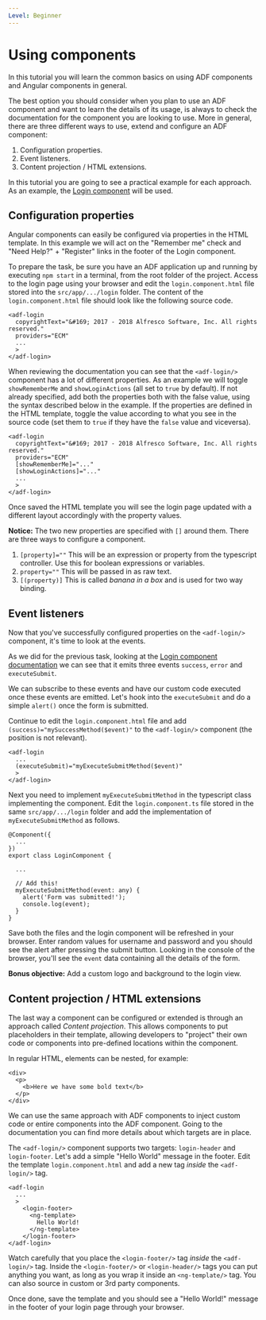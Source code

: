 ```yaml
---
Level: Beginner
---
```

# Using components
In this tutorial you will learn the common basics on using ADF components and Angular components in general.

The best option you should consider when you plan to use an ADF component and want to learn the details of its usage, is always to check the documentation for the component you are looking to use. More in general, there are three different ways to use, extend and configure an ADF component:
1. Configuration properties.
2. Event listeners.
3. Content projection / HTML extensions.

In this tutorial you are going to see a practical example for each approach. As an example, the [Login component](https://alfresco.github.io/adf-component-catalog/components/LoginComponent.html) will be used.

## Configuration properties
Angular components can easily be configured via properties in the HTML template. In this example we will act on the "Remember me" check and "Need Help?" + "Register" links in the footer of the Login component.

To prepare the task, be sure you have an ADF application up and running by executing `npm start` in a terminal, from the root folder of the project. Access to the login page using your browser and edit the `login.component.html` file stored into the `src/app/.../login` folder. The content of the `login.component.html` file should look like the following source code.

	<adf-login
	  copyrightText="&#169; 2017 - 2018 Alfresco Software, Inc. All rights reserved."
      providers="ECM"
	  ...
	  >
	</adf-login>
	
When reviewing the documentation you can see that the `<adf-login/>` component has a lot of different properties. As an example we will toggle `showRememberMe` and `showLoginActions` (all set to `true` by default). If not already specified, add both the properties both with the false value, using the syntax described below in the example. If the properties are defined in the HTML template, toggle the value according to what you see in the source code (set them to `true` if they have the `false` value and viceversa).

	<adf-login
	  copyrightText="&#169; 2017 - 2018 Alfresco Software, Inc. All rights reserved."
      providers="ECM"
	  [showRememberMe]="..."
	  [showLoginActions]="..."
	  ...
	  >
	</adf-login>

Once saved the HTML template you will see the login page updated with a different layout accordingly with the property values.

**Notice:** The two new properties are specified with `[]` around them. There are three ways to configure a component.

1. `[property]=""` This will be an expression or property from the typescript controller. Use this for boolean expressions or variables.
2. `property=""` This will be passed in as raw text.
3. `[(property)]` This is called *banana in a box* and is used for two way binding.

## Event listeners

Now that you've successfully configured properties on the `<adf-login/>` component, it's time to look at the events.

As we did for the previous task, looking at the [Login component documentation](https://alfresco.github.io/adf-component-catalog/components/LoginComponent.html) we can see that it emits three events `success`, `error` and `executeSubmit`.

We can subscribe to these events and have our custom code executed once these events are emitted. Let's hook into the `executeSubmit` and do a simple `alert()` once the form is submitted.

Continue to edit the  `login.component.html` file and add `(success)="mySuccessMethod($event)"` to the `<adf-login/>` component (the position is not relevant).

	<adf-login
	  ...
	  (executeSubmit)="myExecuteSubmitMethod($event)"
	  >
	</adf-login>

Next you need to implement `myExecuteSubmitMethod` in the typescript class implementing the component. Edit the  `login.component.ts` file stored in the same `src/app/.../login` folder and add the implementation of `myExecuteSubmitMethod` as follows.

	@Component({
	  ...
	})
	export class LoginComponent {
	
	  ...

	  // Add this!
	  myExecuteSubmitMethod(event: any) {
	    alert('Form was submitted!');
	    console.log(event);
	  }
	}

Save both the files and the login component will be refreshed in your browser. Enter random values for username and password and you should see the alert after pressing the submit button. Looking in the console of the browser, you'll see the `event` data containing all the details of the form. 

**Bonus objective:** Add a custom logo and background to the login view.

## Content projection / HTML extensions
The last way a component can be configured or extended is through an approach called *Content projection*. This allows components to put placeholders in their template, allowing developers to "project" their own code or components into pre-defined locations within the component.

In regular HTML, elements can be nested, for example:

	<div>
	  <p>
	    <b>Here we have some bold text</b>
	  </p>
	</div>

We can use the same approach with ADF components to inject custom code or entire components into the ADF component. Going to the documentation you can find more details about which targets are in place. 

The `<adf-login/>` component supports two targets: `login-header` and `login-footer`.  Let's add a simple "Hello World" message in the footer. Edit the template `login.component.html` and add a new tag *inside* the `<adf-login/>` tag.

	<adf-login
	  ...
	  >
	    <login-footer>
	      <ng-template>
	        Hello World!
	      </ng-template>
	    </login-footer>
	</adf-login>

Watch carefully that you place the `<login-footer/>` tag *inside* the `<adf-login/>` tag. Inside the `<login-footer/>` or `<login-header/>` tags you can put anything you want, as long as you wrap it inside an `<ng-template/>` tag. You can also source in custom or 3rd party components.

Once done, save the template and you should see a "Hello World!" message in the footer of your login page through your browser.
